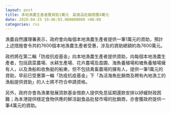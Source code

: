 ```yaml
---
layout: post
title: 本地漁農生產者獲資助1萬元　副食品批銷商獲4萬元
date: 2020-04-25 19:46:03.000000000 +08:00
categories: rss
---
```


漁農自然護理署表示，政府會向每個本地漁農生產者提供一筆1萬元的資助，預計上述措施會令共約7600個本地漁農生產者受惠，涉及的資助總額約為7600萬元。
 
政府將在第二輪「防疫抗疫基金」向本地漁農生產者提供資助，向每個本地漁農生產者，包括蔬菜農場、水耕生產場、花卉農場及苗圃、海魚養殖場和塘魚養殖場擁有人，以及漁船和收魚艇的船東，但不包括禽畜農場的擁有人，提供一筆1萬元的資助，早前已受惠第一輪「防疫抗疫基金」下「為活海魚批銷商及聘有內地漁工的漁船提供資助」的人士將不符合申請資格。

另外，政府亦會為漁業發展貸款基金借款人提供免息延期還款安排以紓緩財政困難；為本港提供穩定食物供應的鮮活副食品批發市場的批銷商，亦會獲政府提供一筆4萬元的資助。

